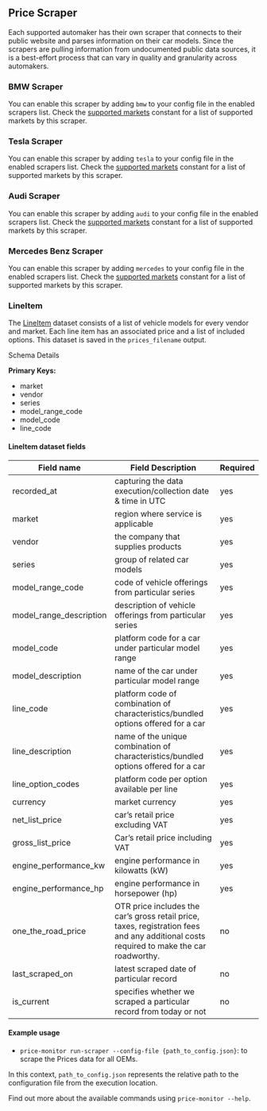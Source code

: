 ## Price Scraper

Each supported automaker has their own scraper that connects to their public website and parses information on their car
models. Since the scrapers are pulling information from undocumented public data sources, it is a best-effort
process that can vary in quality and granularity across automakers.

### BMW Scraper

You can enable this scraper by adding `bmw` to your config file in the enabled scrapers list.
Check the [supported markets](src/price_monitor/scraper/bmw/constants.py) constant for a list of supported markets by this scraper.

### Tesla Scraper

You can enable this scraper by adding `tesla` to your config file in the enabled scrapers list.
Check the [supported markets](src/price_monitor/scraper/tesla/constants.py) constant for a list of supported markets by this scraper.

### Audi Scraper

You can enable this scraper by adding `audi` to your config file in the enabled scrapers list.
Check the [supported markets](src/price_monitor/scraper/audi/constants.py) constant for a list of supported markets by this scraper.

### Mercedes Benz Scraper

You can enable this scraper by adding `mercedes` to your config file in the enabled scrapers list.
Check the [supported markets](src/price_monitor/scraper/mercedes_benz/constants.py) constant for a list of supported markets by this scraper.

### LineItem

The [LineItem](src/price_monitor/model/line_item.py) dataset consists of a list of vehicle models for every vendor and market.
Each line item has an associated price and a list of included options. This dataset is saved in the `prices_filename` output.

Schema Details

**Primary Keys:**

* market
* vendor
* series
* model_range_code
* model_code
* line_code

#### LineItem dataset fields

| Field name              | Field Description                                                                                                                       | Required |
|-------------------------|-----------------------------------------------------------------------------------------------------------------------------------------|----------|
| recorded_at             | capturing the data execution/collection date & time in UTC                                                                              | yes      |
| market                  | region where service is applicable                                                                                                      | yes      |
| vendor                  | the company that supplies products                                                                                                      | yes      |
| series                  | group of related car models                                                                                                             | yes      |
| model_range_code        | code of vehicle offerings from particular series                                                                                        | yes      |
| model_range_description | description of vehicle offerings from particular series                                                                                 | yes      |
| model_code              | platform code for a car under particular model range                                                                                    | yes      |
| model_description       | name of the car under particular model range                                                                                            | yes      |
| line_code               | platform code of combination of characteristics/bundled options offered for a car                                                       | yes      |
| line_description        | name of the unique combination of characteristics/bundled options offered for a car                                                     | yes      |
| line_option_codes       | platform code per option available per line                                                                                             | yes      |
| currency                | market currency                                                                                                                         | yes      |
| net_list_price          | car’s retail price excluding VAT                                                                                                        | yes      |
| gross_list_price        | Car’s retail price including VAT                                                                                                        | yes      |
| engine_performance_kw   | engine performance in kilowatts (kW)                                                                                                    | yes      |
| engine_performance_hp   | engine performance in horsepower (hp)                                                                                                   | yes      |
| one_the_road_price      | OTR price includes the car’s gross retail price, taxes, registration fees and any additional costs required to make the car roadworthy. | no       |
| last_scraped_on         | latest scraped date of particular record                                                                                                | no       |
| is_current              | specifies whether we scraped a particular record from today or not                                                                      | no       |


#### Example usage
 
- `price-monitor run-scraper --config-file {path_to_config.json}`: to scrape the Prices data for all OEMs.

In this context, `path_to_config.json` represents the relative path to the configuration file from the execution location.

Find out more about the available commands using `price-monitor --help`.